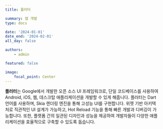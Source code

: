 ```yaml
---
title: 플러터

summary: 앱 개발
type: docs

date: '2024-01-01'
date_end: '2024-02-01'
all_day: false

authors:
    - admin

featured: false

image:
    focal_point: Center
---
```

**플러터**는 Google에서 개발한 오픈 소스 UI 프레임워크로, 단일 코드베이스를 사용하여 Android, iOS, 웹, 데스크탑 애플리케이션을 개발할 수 있게 해줍니다. 플러터는 Dart 언어를 사용하며, Skia 렌더링 엔진을 통해 고성능 UI를 구현합니다. 위젯 기반 아키텍처로 직관적인 UI 설계가 가능하고, Hot Reload 기능을 통해 빠른 개발과 디버깅이 가능합니다. 또한, 플랫폼 간의 일관된 디자인과 성능을 제공하여 개발자들이 다양한 애플리케이션을 효율적으로 구축할 수 있도록 돕습니다.